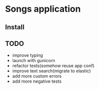 # Songs application

## Install

## TODO
- improve typing
- launch with gunicorn
- refactor tests(somehow reuse app conf)
- improve text search(migrate to elastic)
- add more custom errors
- add more negative tests